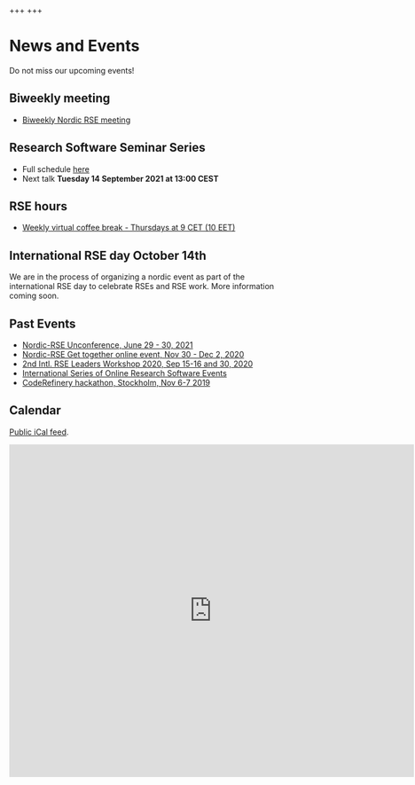 +++
+++

# News and Events

Do not miss our upcoming events!

## Biweekly meeting

- [Biweekly Nordic RSE meeting](/#biweekly-meeting)

## Research Software Seminar Series

- Full schedule [here](/events/seminar-series)
- Next talk **Tuesday 14 September 2021 at 13:00 CEST**

## RSE hours

- [Weekly virtual coffee break - Thursdays at 9 CET (10 EET)](/communities/finland#weekly-virtual-coffee-break)

## International RSE day October 14th

We are in the process of organizing a nordic event as part of the international RSE day to celebrate RSEs and RSE work. More information coming soon.

## Past Events

- [Nordic-RSE Unconference, June 29 - 30, 2021](/events/2021-online-unconference/)
- [Nordic-RSE Get together online event, Nov 30 - Dec 2, 2020](/events/2020-online-get-together/)
- [2nd Intl. RSE Leaders Workshop 2020, Sep 15-16 and 30, 2020](https://researchsoftware.org/2020-workshop.html)
- [International Series of Online Research Software Events](https://sorse.github.io/)
- [CodeRefinery hackathon, Stockholm, Nov 6-7 2019](https://coderefinery.org/events/2019-11-06-stockholm/)


## Calendar

<a href="https://calendar.google.com/calendar/ical/8li6hjcjm95g76pgte1p5pi05c%40group.calendar.google.com/public/basic.ics">Public
iCal feed</a>.

<iframe src="https://calendar.google.com/calendar/embed?src=8li6hjcjm95g76pgte1p5pi05c%40group.calendar.google.com&ctz=Europe%2FStockholm" style="border: 0" width="730" height="600" frameborder="0" scrolling="no"></iframe>

